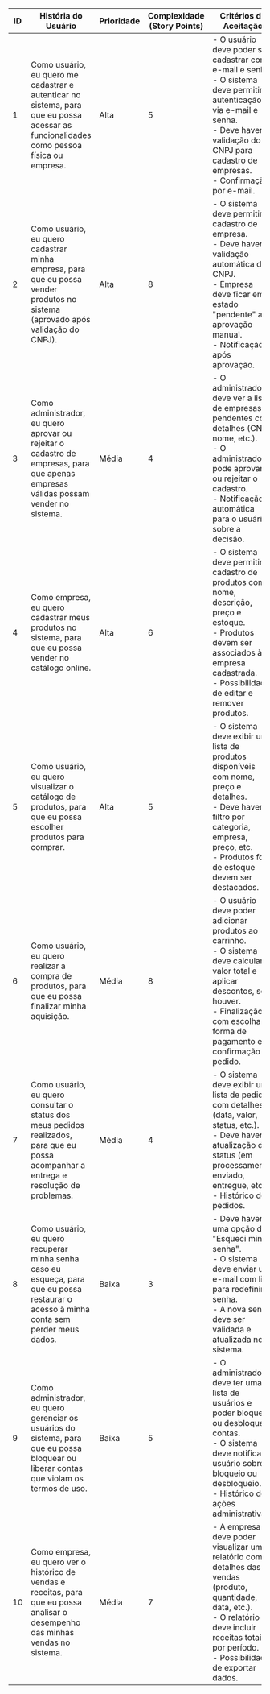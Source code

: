 | ID  | História do Usuário                                                                                                                                         | Prioridade | Complexidade (Story Points) | Critérios de Aceitação                                                                                                                                                    | Status     |
|-----|-------------------------------------------------------------------------------------------------------------------------------------------------------------|------------|----------------------------|---------------------------------------------------------------------------------------------------------------------------------------------------------------------------|------------|
| 1   | Como usuário, eu quero me cadastrar e autenticar no sistema, para que eu possa acessar as funcionalidades como pessoa física ou empresa.                     | Alta       | 5                          | - O usuário deve poder se cadastrar com e-mail e senha. <br> - O sistema deve permitir autenticação via e-mail e senha. <br> - Deve haver validação do CNPJ para cadastro de empresas. <br> - Confirmação por e-mail. | Em Backlog |
| 2   | Como usuário, eu quero cadastrar minha empresa, para que eu possa vender produtos no sistema (aprovado após validação do CNPJ).                              | Alta       | 8                          | - O sistema deve permitir o cadastro de empresa. <br> - Deve haver validação automática do CNPJ. <br> - Empresa deve ficar em estado "pendente" até aprovação manual. <br> - Notificação após aprovação. | Em Backlog |
| 3   | Como administrador, eu quero aprovar ou rejeitar o cadastro de empresas, para que apenas empresas válidas possam vender no sistema.                          | Média      | 4                          | - O administrador deve ver a lista de empresas pendentes com detalhes (CNPJ, nome, etc.). <br> - O administrador pode aprovar ou rejeitar o cadastro. <br> - Notificação automática para o usuário sobre a decisão. | Em Backlog |
| 4   | Como empresa, eu quero cadastrar meus produtos no sistema, para que eu possa vender no catálogo online.                                                      | Alta       | 6                          | - O sistema deve permitir cadastro de produtos com nome, descrição, preço e estoque. <br> - Produtos devem ser associados à empresa cadastrada. <br> - Possibilidade de editar e remover produtos. | Em Backlog |
| 5   | Como usuário, eu quero visualizar o catálogo de produtos, para que eu possa escolher produtos para comprar.                                                  | Alta       | 5                          | - O sistema deve exibir uma lista de produtos disponíveis com nome, preço e detalhes. <br> - Deve haver filtro por categoria, empresa, preço, etc. <br> - Produtos fora de estoque devem ser destacados. | Em Backlog |
| 6   | Como usuário, eu quero realizar a compra de produtos, para que eu possa finalizar minha aquisição.                                                           | Média      | 8                          | - O usuário deve poder adicionar produtos ao carrinho. <br> - O sistema deve calcular o valor total e aplicar descontos, se houver. <br> - Finalização com escolha de forma de pagamento e confirmação do pedido. | Em Backlog |
| 7   | Como usuário, eu quero consultar o status dos meus pedidos realizados, para que eu possa acompanhar a entrega e resolução de problemas.                      | Média      | 4                          | - O sistema deve exibir uma lista de pedidos com detalhes (data, valor, status, etc.). <br> - Deve haver atualização de status (em processamento, enviado, entregue, etc.). <br> - Histórico de pedidos. | Em Backlog |
| 8   | Como usuário, eu quero recuperar minha senha caso eu esqueça, para que eu possa restaurar o acesso à minha conta sem perder meus dados.                      | Baixa      | 3                          | - Deve haver uma opção de "Esqueci minha senha". <br> - O sistema deve enviar um e-mail com link para redefinir a senha. <br> - A nova senha deve ser validada e atualizada no sistema. | Em Backlog |
| 9   | Como administrador, eu quero gerenciar os usuários do sistema, para que eu possa bloquear ou liberar contas que violam os termos de uso.                     | Baixa      | 5                          | - O administrador deve ter uma lista de usuários e poder bloquear ou desbloquear contas. <br> - O sistema deve notificar o usuário sobre o bloqueio ou desbloqueio. <br> - Histórico de ações administrativas. | Em Backlog |
| 10  | Como empresa, eu quero ver o histórico de vendas e receitas, para que eu possa analisar o desempenho das minhas vendas no sistema.                           | Média      | 7                          | - A empresa deve poder visualizar um relatório com detalhes das vendas (produto, quantidade, data, etc.). <br> - O relatório deve incluir receitas totais e por período. <br> - Possibilidade de exportar dados. | Em Backlog |
